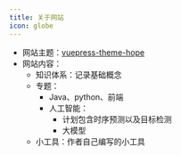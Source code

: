```yaml
---
title: 关于网站
icon: globe
---
```


+ 网站主题：[vuepress-theme-hope](https://theme-hope.vuejs.press/zh/)
+ 网站内容：
  + 知识体系：记录基础概念
  + 专题：
    + Java、python、前端
    + 人工智能：
      + 计划包含时序预测以及目标检测
      + 大模型
  + 小工具：作者自己编写的小工具

